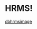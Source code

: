 # HRMS!
[dbhrmsimage](https://user-images.githubusercontent.com/49450394/118002094-f8081680-b34f-11eb-9306-f22c42c4ef34.png)
